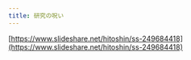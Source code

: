```yaml
---
title: 研究の呪い
---
```


[https://www.slideshare.net/hitoshin/ss-249684418](https://www.slideshare.net/hitoshin/ss-249684418)
